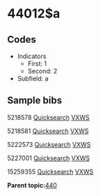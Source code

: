 # 44012$a

## Codes

-   Indicators
    -   First: 1
    -   Second: 2
-   Subfield: a

## Sample bibs

5218578 [Quicksearch](https://search.library.yale.edu/catalog/5218578) [VXWS](http://prodorbis.library.yale.edu:7014/vxws/GetHoldingsService?bibId=5218578)

5218581 [Quicksearch](https://search.library.yale.edu/catalog/5218581) [VXWS](http://prodorbis.library.yale.edu:7014/vxws/GetHoldingsService?bibId=5218581)

5222573 [Quicksearch](https://search.library.yale.edu/catalog/5222573) [VXWS](http://prodorbis.library.yale.edu:7014/vxws/GetHoldingsService?bibId=5222573)

5227001 [Quicksearch](https://search.library.yale.edu/catalog/5227001) [VXWS](http://prodorbis.library.yale.edu:7014/vxws/GetHoldingsService?bibId=5227001)

15259355 [Quicksearch](https://search.library.yale.edu/catalog/15259355) [VXWS](http://prodorbis.library.yale.edu:7014/vxws/GetHoldingsService?bibId=15259355)

**Parent topic:**[440](../../tags/440/440.md)

